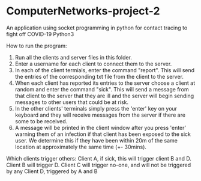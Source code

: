 # ComputerNetworks-project-2
An application using socket programming in python for contact tracing to fight off COVID-19
Python3 

How to run the program:
1. Run all the clients and server files in this folder.
2. Enter a username for each client to connect them to the server.
3. In each of the client termials, enter the command "report". This will send the entries of the corresponding txt file from the client to the server.
4. When each client has reported its entries to the server choose a client at random and enter the command "sick". This will send a message from that client to the server that they are ill and the server will begin sending messages to other users that could be at risk.
5. In the other clients' terminals simply press the 'enter' key on your keyboard and they will receive messages from the server if there are some to be received. 
6. A message will be printed in the client window after you press 'enter' warning them of an infection if that client has been exposed to the sick user. We determine this if they have been within 20m of the same location at approximately the same time (+- 30mins).

Which clients trigger others:
Client A, if sick, this will trigger client B and D.
Client B will trigger D.
Client C will trigger no-one, and will not be triggered by any
Client D, triggered by A and B
